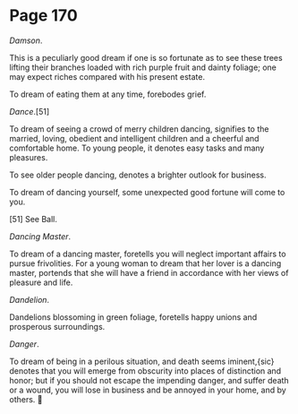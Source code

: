 # Page 170
_Damson_.


This is a peculiarly good dream if one is so fortunate as to see these trees
lifting their branches loaded with rich purple fruit and dainty foliage;
one may expect riches compared with his present estate.


To dream of eating them at any time, forebodes grief.


_Dance_.[51]


To dream of seeing a crowd of merry children dancing,
signifies to the married, loving, obedient and intelligent
children and a cheerful and comfortable home. To young people,
it denotes easy tasks and many pleasures.


To see older people dancing, denotes a brighter outlook for business.


To dream of dancing yourself, some unexpected good fortune will come to you.



[51] See Ball.


_Dancing Master_.


To dream of a dancing master, foretells you will neglect important
affairs to pursue frivolities. For a young woman to dream that her
lover is a dancing master, portends that she will have a friend
in accordance with her views of pleasure and life.


_Dandelion_.


Dandelions blossoming in green foliage, foretells happy unions
and prosperous surroundings.


_Danger_.


To dream of being in a perilous situation, and death seems
iminent,{sic} denotes that you will emerge from obscurity into
places of distinction and honor; but if you should not escape
the impending danger, and suffer death or a wound, you will
lose in business and be annoyed in your home, and by others.
